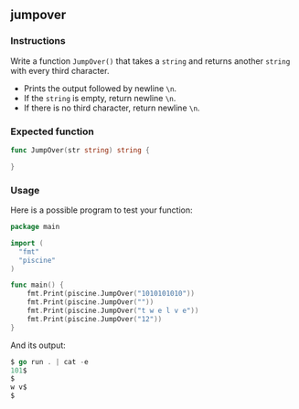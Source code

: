 ## jumpover

### Instructions

Write a function `JumpOver()` that takes a `string` and returns another `string` with every third character.

- Prints the output followed by newline `\n`.
- If the `string` is empty, return newline `\n`.
- If there is no third character, return newline `\n`.

### Expected function

```go
func JumpOver(str string) string {

}
```

### Usage

Here is a possible program to test your function:

```go
package main

import (
  "fmt"
  "piscine"
)

func main() {
    fmt.Print(piscine.JumpOver("1010101010"))
    fmt.Print(piscine.JumpOver(""))
    fmt.Print(piscine.JumpOver("t w e l v e"))
    fmt.Print(piscine.JumpOver("12"))
}
```

And its output:

```go
$ go run . | cat -e
101$
$
w v$
$
```
